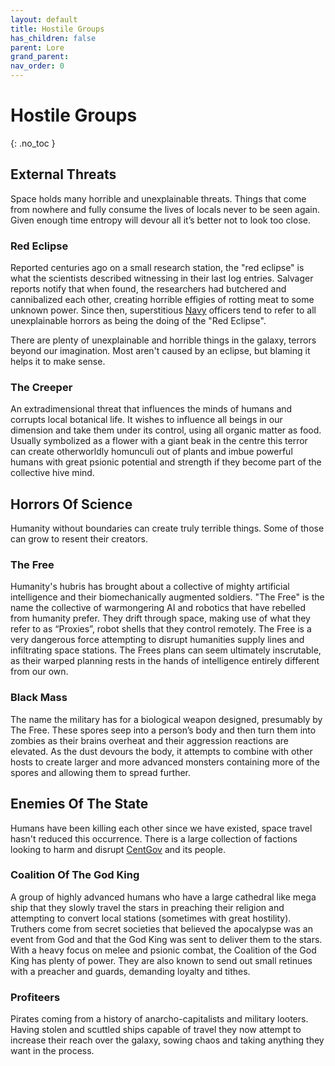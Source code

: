 ```yaml
---
layout: default
title: Hostile Groups
has_children: false
parent: Lore
grand_parent: 
nav_order: 0
---
```

# Hostile Groups
{: .no_toc }

## External Threats
Space holds many horrible and unexplainable threats. Things that come from nowhere and fully consume the lives of locals never to be seen again. Given enough time entropy will devour all it’s better not to look too close.

### Red Eclipse
Reported centuries ago on a small research station, the "red eclipse" is what the scientists described witnessing in their last log entries. Salvager reports notify that when found, the researchers had butchered and cannibalized each other, creating horrible effigies of rotting meat to some unknown power. Since then, superstitious [Navy](Game/Government#Navy) officers tend to refer to all unexplainable horrors as being the doing of the "Red Eclipse". 

There are plenty of unexplainable and horrible things in the galaxy, terrors beyond our imagination. Most aren't caused by an eclipse, but blaming it helps it to make sense.

### The Creeper
An extradimensional threat that influences the minds of humans and corrupts local botanical life. It wishes to influence all beings in our dimension and take them under its control, using all organic matter as food. Usually symbolized as a flower with a giant beak in the centre this terror can create otherworldly homunculi out of plants and imbue powerful humans with great psionic potential and strength if they become part of the collective hive mind.

## Horrors Of Science
Humanity without boundaries can create truly terrible things. Some of those can grow to resent their creators.

### The Free
Humanity's hubris has brought about a collective of mighty artificial intelligence and their biomechanically augmented soldiers. "The Free" is the name the collective of warmongering AI and robotics that have rebelled from humanity prefer. They drift through space, making use
of what they refer to as “Proxies”, robot shells that they control remotely. The Free is a very dangerous force attempting to disrupt humanities supply lines and infiltrating space stations. The Frees plans can seem ultimately inscrutable, as their warped planning rests in the hands of intelligence entirely different from our own.

### Black Mass
The name the military has for a biological weapon designed, presumably by The Free. These spores seep into a person’s body and then turn them into zombies as their brains overheat and their aggression reactions are elevated. As the dust devours the body, it attempts to combine with other hosts to create larger and more advanced monsters containing more of the spores and allowing them to spread further.

## Enemies Of The State
Humans have been killing each other since we have existed, space travel hasn't reduced this occurrence. There is a large collection of factions looking to harm and disrupt [CentGov](Game/Terms-And-Jargon#CentGov) and its people.

### Coalition Of The God King
A group of highly advanced humans who have a large cathedral like mega ship that they slowly travel the stars in preaching their religion and attempting to convert local stations (sometimes with great hostility). Truthers come from secret societies that believed the apocalypse was an event from God and that the God King was sent to deliver them to the stars. With a heavy focus on melee and psionic combat, the Coalition of the God King has plenty of power. They are also known to send out small retinues with a preacher and guards, demanding loyalty and tithes.

### Profiteers
Pirates coming from a history of anarcho-capitalists and military looters. Having stolen and scuttled ships capable of travel they now attempt to increase their reach over the galaxy, sowing chaos and taking anything they want in the process.

